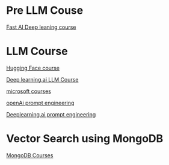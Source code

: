 # Pre LLM Couse

[Fast AI Deep leaning course](https://course.fast.ai/)


# LLM Course

[Hugging Face course](https://huggingface.co/learn/llm-course/chapter1/1)

[Deep learning.ai LLM Course](https://www.coursera.org/learn/generative-ai-with-llms/)

[microsoft courses](https://microsoft.github.io/AI-For-Beginners/)

[openAi prompt engineering](https://platform.openai.com/docs/guides/prompt-engineering)

[Deeplearning.ai prompt engineering](
https://www.deeplearning.ai/short-courses/chatgpt-prompt-engineering-for-developers/)


# Vector Search using MongoDB
[MongoDB Courses]([https://microsoft.github.io/AI-For-Beginners/](https://learn.mongodb.com/learn/course/using-vector-search-for-semantic-search/resources/available-virtual-labs/list-of-virtual-labs/list-of-virtual-labs))
